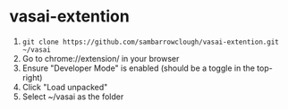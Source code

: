 # vasai-extention

1. ```git clone https://github.com/sambarrowclough/vasai-extention.git ~/vasai```
2. Go to chrome://extension/ in your browser
3. Ensure "Developer Mode" is enabled (should be a toggle in the top-right)
4. Click "Load unpacked"
5. Select ~/vasai as the folder
